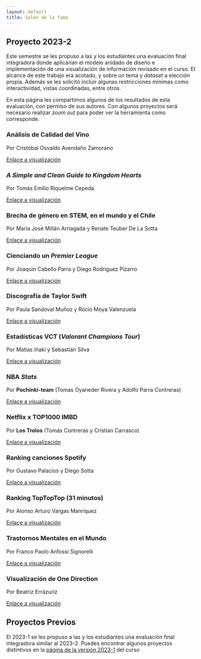 ```yaml
---
layout: default
title: Salón de la fama
---
```


## Proyecto 2023-2

Este semestre se les propuso a las y los estudiantes una evaluación final integradora donde aplicarían el modelo anidado de diseño e implementación de una visualización de información revisado en el curso.
El alcance de este trabajo era acotado, y sobre un tema y _dataset_ a elección propia. Además se les solicitó incluir algunas restricciones mínimas como interactividad, vistas coordinadas, entre otros.

En esta página les compartimos algunos de los resultados de esta evaluación, con permiso de sus autores. Con algunos proyectos será necesario realizar _zoom out_ para poder ver la herramienta como corresponde.

<div class="cards-layout" markdown="1">

<div class="rol-card" markdown="1">

### Análisis de Calidad del Vino

Por Cristóbal Osvaldo Avendaño Zamorano

[Enlace a visualización](https://puc-infovis.github.io/version-2023-2/salon_de_la_fama/wine/)

</div>

<div class="rol-card" markdown="1">

### _A Simple and Clean Guide to Kingdom Hearts_

Por Tomás Emilio Riquelme Cepeda

[Enlace a visualización](https://puc-infovis.github.io/version-2023-2/salon_de_la_fama/kingdom_hearts/)

</div>

<div class="rol-card" markdown="1">

### Brecha de género en STEM, en el mundo y el Chile

Por María José Millán Arriagada  y Renate Teuber De La Sotta

[Enlace a visualización](https://puc-infovis.github.io/version-2023-2/salon_de_la_fama/brecha_stem/)

</div>


<div class="rol-card" markdown="1">

### Cienciando un _Premier League_

Por Joaquin Cabello Parra y Diego Rodriguez Pizarro

[Enlace a visualización](https://puc-infovis.github.io/version-2023-2/salon_de_la_fama/premier_legue/)

</div>


<div class="rol-card" markdown="1">

### Discografía de Taylor Swift

Por Paula Sandoval Muñoz y Rocío Moya Valenzuela

[Enlace a visualización](https://puc-infovis.github.io/version-2023-2/salon_de_la_fama/taylor_swift/)

</div>

<div class="rol-card" markdown="1">

### Estadísticas VCT (_Valorant Champions Tour_)

Por Matías Iñaki y Sebastián Silva

[Enlace a visualización](https://puc-infovis.github.io/version-2023-2/salon_de_la_fama/valorant/)

</div>

<div class="rol-card" markdown="1">

### NBA _Stats_

Por **Pochinki-team** (Tomas Oyaneder Rivera y Adolfo Parra Contreras)

[Enlace a visualización](https://puc-infovis.github.io/version-2023-2/salon_de_la_fama/nba_stats/)

</div>


<div class="rol-card" markdown="1">

### Netflix x TOP1000 IMBD

Por **Los Trolos** (Tomás Contreras y Cristian Carrasco)

[Enlace a visualización](https://puc-infovis.github.io/version-2023-2/salon_de_la_fama/netflix/)

</div>


<div class="rol-card" markdown="1">

### Ranking canciones Spotify

Por Gustavo Palacios y Diego Sotta

[Enlace a visualización](https://puc-infovis.github.io/version-2023-2/salon_de_la_fama/spotify/)

</div>


<div class="rol-card" markdown="1">

### Ranking TopTopTop (31 minutos)

Por Alonso Arturo Vargas Manriquez

[Enlace a visualización](https://puc-infovis.github.io/version-2023-2/salon_de_la_fama/31_minutos/)

</div>


<div class="rol-card" markdown="1">

### Trastornos Mentales en el Mundo

Por Franco Paolo Anfossi Signorelli

[Enlace a visualización](https://puc-infovis.github.io/version-2023-2/salon_de_la_fama/trastornos_mentales/)

</div>


<div class="rol-card" markdown="1">

### Visualización de One Direction

Por Beatriz Errázuriz

[Enlace a visualización](https://puc-infovis.github.io/version-2023-2/salon_de_la_fama/one_direction/)

</div>





</div>


## Proyectos Previos

El 2023-1 se les propuso a las y los estudiantes una evaluación final integradora similar al 2023-2. Puedes encontrar algunos proyectos distintivos en la [página de la versión 2023-1](https://puc-infovis.github.io/version-2023-1/salon_de_la_fama.html) del curso
